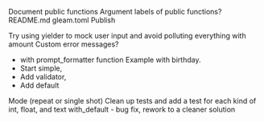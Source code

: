 Document public functions
Argument labels of public functions?
README.md
gleam.toml
Publish

Try using yielder to mock user input and avoid polluting everything with amount
Custom error messages?
   - with prompt_formatter function
Example with birthday.
   - Start simple,
   - Add validator,
   - Add default

Mode (repeat or single shot)
Clean up tests and add a test for each kind of int, float, and text
with_default - bug fix, rework to a cleaner solution
